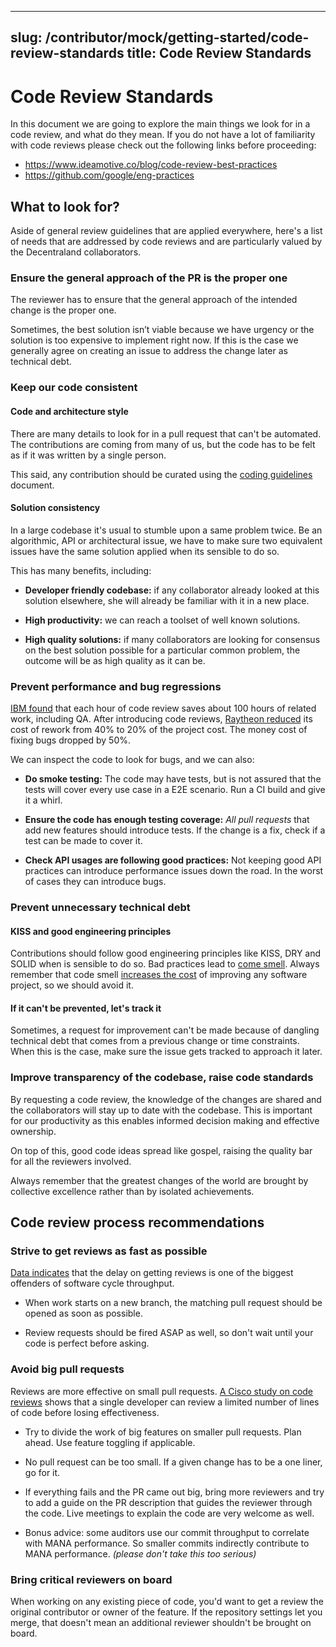 
---
slug: /contributor/mock/getting-started/code-review-standards
title: Code Review Standards
---

# Code Review Standards
In this document we are going to explore the main things we look for in a code review, and what do they mean. If you do not have a lot of familiarity with code reviews please check out the following links before proceeding:

* https://www.ideamotive.co/blog/code-review-best-practices
* https://github.com/google/eng-practices

## What to look for?

Aside of general review guidelines that are applied everywhere, here's a list of needs that are addressed by code reviews and are particularly valued by the Decentraland collaborators. 

### Ensure the general approach of the PR is the proper one
The reviewer has to ensure that the general approach of the intended change is the proper one. 

Sometimes, the best solution isn’t viable because we have urgency or the solution is too expensive to implement right now. If this is the case we generally agree on creating an issue to address the change later as technical debt. 

### Keep our code consistent

#### Code and architecture style

There are many details to look for in a pull request that can't be automated. The contributions are coming from many of us, but the code has to be felt as if it was written by a single person. 

This said, any contribution should be curated using the [coding guidelines](style-guidelines.md) document.

#### Solution consistency

In a large codebase it's usual to stumble upon a same problem twice. Be an algorithmic, API or architectural issue, we have to make sure two equivalent issues have the same solution applied when its sensible to do so. 

This has many benefits, including: 

* **Developer friendly codebase:** if any collaborator already looked at this solution elsewhere, she will already be familiar with it in a new place.

* **High productivity:** we can reach a toolset of well known solutions.

* **High quality solutions:** if many collaborators are looking for consensus on the best solution possible for a particular common problem, the outcome will be as high quality as it can be.   


### Prevent performance and bug regressions

[IBM found](http://www.ifsq.org/work-holland-1999.html) that each hour of code review saves about 100 hours of related work, including QA. After introducing code reviews, [Raytheon reduced](http://www.ifsq.org/finding-idd-7.html) its cost of rework from 40% to 20% of the project cost. The money cost of fixing bugs dropped by 50%. 

We can inspect the code to look for bugs, and we can also:

* **Do smoke testing:** The code may have tests, but is not assured that the tests will cover every use case in a E2E scenario. Run a CI build and give it a whirl.

* **Ensure the code has enough testing coverage:** *All pull requests* that add new features should introduce tests. If the change is a fix, check if a test can be made to cover it.

* **Check API usages are following good practices:** Not keeping good API practices can introduce performance issues down the road. In the worst of cases they can introduce bugs.

### Prevent unnecessary technical debt
#### KISS and good engineering principles
Contributions should follow good engineering principles like KISS, DRY and SOLID when is sensible to do so. Bad practices lead to [come smell](https://refactoring.guru/refactoring/smells). Always remember that code smell [increases the cost](https://martinfowler.com/articles/is-quality-worth-cost.html) of improving any software project, so we should avoid it.

#### If it can't be prevented, let's track it
Sometimes, a request for improvement can't be made because of dangling technical debt that comes from a previous change or time constraints. When this is the case, make sure the issue gets tracked to approach it later.

### Improve transparency of the codebase, raise code standards
By requesting a code review, the knowledge of the changes are shared and the collaborators will stay up to date with the codebase. This is important for our productivity as this enables informed decision making and effective ownership. 

On top of this, good code ideas spread like gospel, raising the quality bar for all the reviewers involved.

Always remember that the greatest changes of the world are brought by collective excellence rather than by isolated achievements.

## Code review process recommendations

### Strive to get reviews as fast as possible

[Data indicates](https://codeclimate.com/blog/virtuous-circle-software-delivery/) that the delay on getting reviews is one of the biggest offenders of software cycle throughput.
*  When work starts on a new branch, the matching pull request should be opened as soon as possible.

*  Review requests should be fired ASAP as well, so don't wait until your code is perfect before asking.

### Avoid big pull requests

Reviews are more effective on small pull requests. [A Cisco study on code reviews](https://static1.smartbear.co/support/media/resources/cc/book/code-review-cisco-case-study.pdf) shows that a single developer can review a limited number of lines of code before losing effectiveness.

* Try to divide the work of big features on smaller pull requests. Plan ahead. Use feature toggling if applicable.

* No pull request can be too small. If a given change has to be a one liner, go for it.

* If everything fails and the PR came out big, bring more reviewers and try to add a guide on the PR description that guides the reviewer through the code. Live meetings to explain the code are very welcome as well. 

* Bonus advice: some auditors use our commit throughput to correlate with MANA performance. So smaller commits indirectly contribute to MANA performance. *(please don't take this too serious)*  

### Bring critical reviewers on board

When working on any existing piece of code, you'd want to get a review the original contributor or owner of the feature. If the repository settings let you merge, that doesn't mean an additional reviewer shouldn't be brought on board.